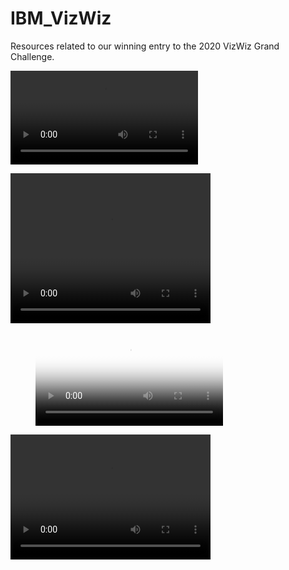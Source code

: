 # IBM_VizWiz
Resources related to our winning entry to the 2020 VizWiz Grand Challenge.


![video](./vizwiz-demo-540.mp4)

<video width="320" height="240" controls>
  <source src="./vizwiz-demo-540.mp4" type="video/mp4">
</video>


<!-- blank line -->
<figure class="video_container">
  <video controls="true" allowfullscreen="true" poster="path/to/poster_image.png">
    <source src="./vizwiz-demo-540.mp4" type="video/mp4">
  </video>
</figure>
<!-- blank line -->


<video src="./vizwiz-demo-540.mp4" width="320" height="200" controls preload></video>
